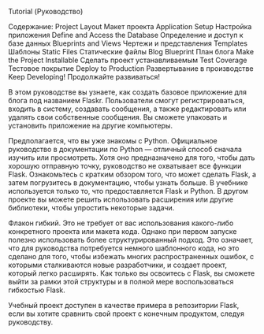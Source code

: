 Tutorial (Руководство)

Содержание:
    Project Layout                      Макет проекта
    Application Setup                   Настройка приложения
    Define and Access the Database      Определение и доступ к базе данных
    Blueprints and Views                Чертежи и представления
    Templates                           Шаблоны
    Static Files                        Статические файлы
    Blog Blueprint                      План блога
    Make the Project Installable        Сделать проект устанавливаемым
    Test Coverage                       Тестовое покрытие
    Deploy to Production                Развертывание в производстве         
    Keep Developing!                    Продолжайте развиваться!

В этом руководстве вы узнаете, как создать базовое приложение для блога под названием Flaskr.
Пользователи смогут регистрироваться, входить в систему, создавать сообщения, а также
редактировать или удалять свои собственные сообщения. Вы сможете упаковать и установить
приложение на другие компьютеры.


Предполагается, что вы уже знакомы с Python. Официальное руководство в документации по Python
— отличный способ сначала изучить или просмотреть.
Хотя оно предназначено для того, чтобы дать хорошую отправную точку, руководство не охватывает
все функции Flask. Ознакомьтесь с кратким обзором того, что может сделать Flask, а затем
погрузитесь в документацию, чтобы узнать больше. В учебнике используется только то, что
предоставляется Flask и Python. В другом проекте вы можете решить использовать расширения
или другие библиотеки, чтобы упростить некоторые задачи.

Флакон гибкий. Это не требует от вас использования какого-либо конкретного проекта или макета
кода. Однако при первом запуске полезно использовать более структурированный подход. Это
означает, что для руководства потребуется немного шаблонного кода, но это сделано для того,
чтобы избежать многих распространенных ошибок, с которыми сталкиваются новые разработчики, и
создает проект, который легко расширять. Как только вы освоитесь с Flask, вы сможете выйти
за рамки этой структуры и в полной мере воспользоваться гибкостью Flask.

Учебный проект доступен в качестве примера в репозитории Flask, если вы хотите сравнить свой
проект с конечным продуктом, следуя руководству.
